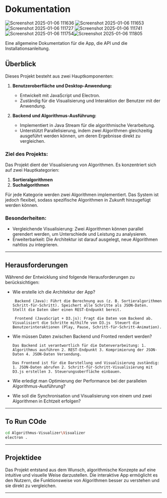 # Dokumentation

![Screenshot 2025-01-06 111636](https://github.com/user-attachments/assets/08e97c84-f8e1-4888-ab7e-1388683c829c)
![Screenshot 2025-01-06 111653](https://github.com/user-attachments/assets/d397e02e-00ea-4622-abb2-ff2b33ea12eb)
![Screenshot 2025-01-06 111727](https://github.com/user-attachments/assets/5e46c0c0-b934-44f2-81e5-871c226aac0a)
![Screenshot 2025-01-06 111741](https://github.com/user-attachments/assets/90b8a0df-3d8f-43a9-8baf-7bbeda97b97c)
![Screenshot 2025-01-06 111754](https://github.com/user-attachments/assets/487648ea-9640-4485-b483-d585a3b717fa)![Screenshot 2025-01-06 111805](https://github.com/user-attachments/assets/c697cc71-8743-4fc2-a5c1-baaea832ddc4)





Eine allgemeine Dokumentation für die App, die API und die Installationsanleitung.

## **Überblick**

Dieses Projekt besteht aus zwei Hauptkomponenten:  
1. **Benutzeroberfläche und Desktop-Anwendung:**  
   - Entwickelt mit JavaScript und Electron.
   - Zuständig für die Visualisierung und Interaktion der Benutzer mit der Anwendung.

2. **Backend und Algorithmus-Ausführung:**  
   - Implementiert in Java Stream für die algorithmische Verarbeitung.
   - Unterstützt Parallelisierung, indem zwei Algorithmen gleichzeitig ausgeführt werden können, um deren Ergebnisse direkt zu vergleichen.

### Ziel des Projekts:  
Das Projekt dient der Visualisierung von Algorithmen. Es konzentriert sich auf zwei Hauptkategorien:  
1. **Sortieralgorithmen**  
2. **Suchalgorithmen**  

Für jede Kategorie werden zwei Algorithmen implementiert. Das System ist jedoch flexibel, sodass spezifische Algorithmen in Zukunft hinzugefügt werden können.  

### Besonderheiten:  
- Vergleichende Visualisierung: Zwei Algorithmen können parallel gerendert werden, um Unterschiede und Leistung zu analysieren.
- Erweiterbarkeit: Die Architektur ist darauf ausgelegt, neue Algorithmen nahtlos zu integrieren.

---

## **Herausforderungen**

Während der Entwicklung sind folgende Herausforderungen zu berücksichtigen:  
- Wie erstelle ich die Architektur der App?

  ` Backend (Java):
   Führt die Berechnung aus (z. B. Sortieralgorithmen Schritt-für-Schritt).
   Speichert alle Schritte als JSON-Daten.
   Stellt die Daten über einen REST-Endpunkt bereit.`
  
  ` Frontend (JavaScript + D3.js):
   Fragt die Daten vom Backend ab.
   Visualisiert die Schritte mithilfe von D3.js 
   Steuert die Benutzerinteraktionen (Play, Pause, Schritt-für-Schritt-Animation).`
  
- Wie müssen Daten zwischen Backend und Fronted rendert werden?

  ` Das Backend ist verantwortlich für die Datenverarbeitung: 1. Algorithmus ausführen 2. REST-Endpunkt 3. Komprimierung der JSON-Daten 4. JSON-Daten Versendung. `
 
  ` Das Frontend ist für die Darstellung und Visualisierung zuständig: 1. JSON-Daten abrufen 2. Schritt-für-Schritt-Visualisierung mit D3.js erstellen 3. Steuerungsoberfläche einbauen. `
  

- Wie erledigt man Optimierung der Performance bei der parallelen Algorithmus-Ausführung?  
- Wie soll die Synchronisation und Visualisierung von einem und zwei Algorithmen in Echtzeit erfolgen? 

---

## **To Run COde**

``` bash
cd Algorithmus-Visualizer\Visualizer
electron .
```
---

## **Projektidee**

Das Projekt entstand aus dem Wunsch, algorithmische Konzepte auf eine intuitive und visuelle Weise darzustellen. 
Die interaktive App ermöglicht es den Nutzern, die Funktionsweise von Algorithmen besser zu verstehen und sie direkt zu vergleichen.

---
